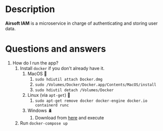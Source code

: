 # Description

**Airsoft IAM** is a microservice in charge of authenticating 
and storing user data.

# Questions and answers
1. How do I run the app?
   1. Install `docker` if you don't already have it.
      1. MacOS 🍐
         1. `sudo hdiutil attach Docker.dmg`
         2. `sudo /Volumes/Docker/Docker.app/Contents/MacOS/install`
         3. `sudo hdiutil detach /Volumes/Docker`
      2. Linux (via `apt-get`) 🦃
         1. `sudo apt-get remove docker docker-engine docker.io containerd runc`
      3. Windows 🪲
         1. Download from [here](https://desktop.docker.com/win/main/amd64/Docker%20Desktop%20Installer.exe) and execute
   2. Run `docker-compose up`
